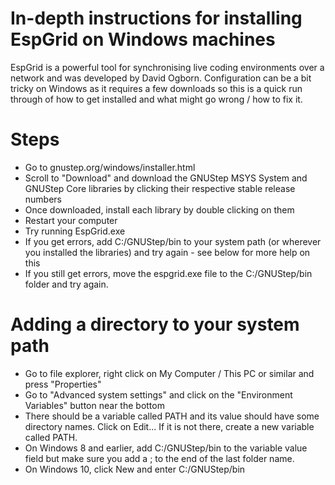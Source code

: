 # In-depth instructions for installing EspGrid on Windows machines

EspGrid is a powerful tool for synchronising live coding environments over a network and was developed by David Ogborn. Configuration can be a bit tricky on Windows as it requires a few downloads so this is a quick run through of how to get installed and what might go wrong / how to fix it.

# Steps

- Go to gnustep.org/windows/installer.html
- Scroll to "Download" and download the GNUStep MSYS System and GNUStep Core libraries by clicking their respective stable release numbers
- Once downloaded, install each library by double clicking on them
- Restart your computer
- Try running EspGrid.exe
- If you get errors, add C:/GNUStep/bin to your system path (or wherever you installed the libraries) and try again - see below for more help on this
- If you still get errors, move the espgrid.exe file to the C:/GNUStep/bin folder and try again.

# Adding a directory to your system path

- Go to file explorer, right click on My Computer / This PC or similar and press "Properties"
- Go to "Advanced system settings" and click on the "Environment Variables" button near the  bottom
- There should be a variable called PATH and its value should have some directory names. Click on Edit... If it is not there, create a new variable called PATH.
- On Windows 8 and earlier, add C:/GNUStep/bin to the variable value field but make sure you add a ; to the end of the last folder name.
- On Windows 10, click New and enter C:/GNUStep/bin